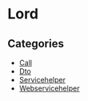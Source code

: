 # Lord

## Categories

* [Call](/recipes/wor/lord/call)
* [Dto](/recipes/wor/lord/dto)
* [Servicehelper](/recipes/wor/lord/servicehelper)
* [Webservicehelper](/recipes/wor/lord/webservicehelper)


